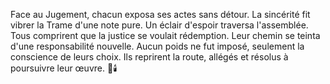 Face au Jugement, chacun exposa ses actes sans détour.
La sincérité fit vibrer la Trame d'une note pure.
Un éclair d'espoir traversa l'assemblée.
Tous comprirent que la justice se voulait rédemption.
Leur chemin se teinta d'une responsabilité nouvelle.
Aucun poids ne fut imposé, seulement la conscience de leurs choix.
Ils reprirent la route, allégés et résolus à poursuivre leur œuvre.
🌌🕯️
